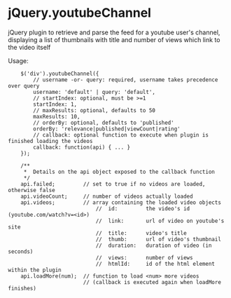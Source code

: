 # jQuery.youtubeChannel

jQuery plugin to retrieve and parse the feed for a youtube user's channel, displaying a list of thumbnails with title and number of views which link to the video itself

Usage:

```
	$('div').youtubeChannel({
		// username -or- query: required, username takes precedence over query
		username: 'default' | query: 'default',
		// startIndex: optional, must be >=1
		startIndex: 1,
		// maxResults: optional, defaults to 50
		maxResults: 10,
		// orderBy: optional, defaults to 'published'
		orderBy: 'relevance|published|viewCount|rating'
		// callback: optional function to execute when plugin is finished loading the videos
		callback: function(api) { ... }
	});

	/**
	 *  Details on the api object exposed to the callback function
	 */
	api.failed;			// set to true if no videos are loaded, otherwise false
	api.videoCount;		// number of videos actually loaded
	api.videos;			// array containing the loaded video objects
							//	id:			the video's id (youtube.com/watch?v=<id>)
							//	link:		url of video on youtube's site
							//	title:		video's title
							//	thumb:		url of video's thumbnail
							//	duration:	duration of video (in seconds)
							//	views:		number of views
							//	htmlId:		id of the html element within the plugin
	api.loadMore(num);	// function to load <num> more videos
						// (callback is executed again when loadMore finishes)

```
